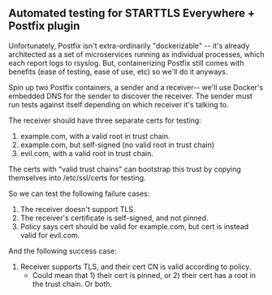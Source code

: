 
## Automated testing for STARTTLS Everywhere + Postfix plugin

Unfortunately, Postfix isn't extra-ordinarily "dockerizable" -- it's already architected as a set of microservices running as individual processes, which each report logs to rsyslog. But, containerizing Postfix still comes with benefits (ease of testing, ease of use, etc) so we'll do it anyways.

Spin up two Postfix containers, a sender and a receiver-- we'll use Docker's embedded DNS for the sender to discover the receiver. The sender must run tests against itself depending on which receiver it's talking to.

The receiver should have three separate certs for testing:
 1. example.com, with a valid root in trust chain.
 2. example.com, but self-signed (no valid root in trust chain)
 3. evil.com, with a valid root in trust chain.

The certs with "valid trust chains" can bootstrap this trust by copying themselves into /etc/ssl/certs for testing.

So we can test the following failure cases:
 1. The receiver doesn't support TLS.
 2. The receiver's certificate is self-signed, and not pinned.
 3. Policy says cert should be valid for example.com, but cert is instead valid for evil.com.

And the following success case:
 1. Receiver supports TLS, and their cert CN is valid according to policy.
    - Could mean that 1) their cert is pinned, or 2) their cert has a root in the trust chain. Or both.



